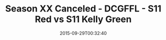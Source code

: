 ---
title: Season XX Canceled - DCGFFL - S11 Red vs S11 Kelly Green
teams-score:
- team: _teams/s11-red.md
  score: 37
- team: _teams/s11-kelly-green.md
  score: 13
mvp: Sheerod Wilkerson (Red), Jovan Bowser (Kelly)
game-ball: ''
sportsperson: ''
season: 11
week: 3
date: '2015-09-29T00:32:40'
pageid: season-xi-week-3-942-vs-944
---